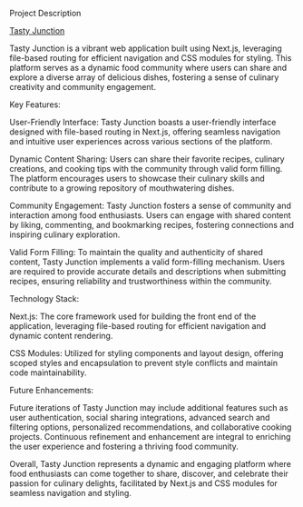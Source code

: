 Project Description

<a href="https://tasty-junction-food.netlify.app/">Tasty Junction</a>

Tasty Junction is a vibrant web application built using Next.js, leveraging file-based routing for efficient navigation and CSS modules for styling. This platform serves as a dynamic food community where users can share and explore a diverse array of delicious dishes, fostering a sense of culinary creativity and community engagement.

Key Features:

User-Friendly Interface: Tasty Junction boasts a user-friendly interface designed with file-based routing in Next.js, offering seamless navigation and intuitive user experiences across various sections of the platform.

Dynamic Content Sharing: Users can share their favorite recipes, culinary creations, and cooking tips with the community through valid form filling. The platform encourages users to showcase their culinary skills and contribute to a growing repository of mouthwatering dishes.

Community Engagement: Tasty Junction fosters a sense of community and interaction among food enthusiasts. Users can engage with shared content by liking, commenting, and bookmarking recipes, fostering connections and inspiring culinary exploration.

Valid Form Filling: To maintain the quality and authenticity of shared content, Tasty Junction implements a valid form-filling mechanism. Users are required to provide accurate details and descriptions when submitting recipes, ensuring reliability and trustworthiness within the community.

Technology Stack:

Next.js: The core framework used for building the front end of the application, leveraging file-based routing for efficient navigation and dynamic content rendering.

CSS Modules: Utilized for styling components and layout design, offering scoped styles and encapsulation to prevent style conflicts and maintain code maintainability.

Future Enhancements:

Future iterations of Tasty Junction may include additional features such as user authentication, social sharing integrations, advanced search and filtering options, personalized recommendations, and collaborative cooking projects. Continuous refinement and enhancement are integral to enriching the user experience and fostering a thriving food community.

Overall, Tasty Junction represents a dynamic and engaging platform where food enthusiasts can come together to share, discover, and celebrate their passion for culinary delights, facilitated by Next.js and CSS modules for seamless navigation and styling.

